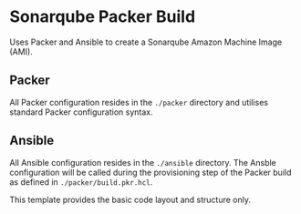 # Sonarqube Packer Build

Uses Packer and Ansible to create a Sonarqube Amazon Machine Image (AMI).


## Packer

All Packer configuration resides in the `./packer` directory and utilises standard Packer configuration syntax.


## Ansible

All Ansible configuration resides in the `./ansible` directory. The Ansble configuration will be called during the provisioning step of the Packer build as defined in `./packer/build.pkr.hcl`.

This template provides the basic code layout and structure only.